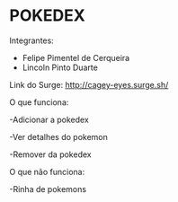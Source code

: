 # POKEDEX

Integrantes: 
- Felipe Pimentel de Cerqueira
- Lincoln Pinto Duarte

Link do Surge: http://cagey-eyes.surge.sh/

O que funciona:

-Adicionar a pokedex

-Ver detalhes do pokemon

-Remover da pokedex

O que não funciona: 

-Rinha de pokemons
